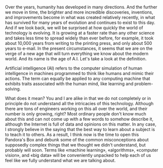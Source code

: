 Over the years, humanity has developed in many directions. And the further we move in time, the brighter and more incredible discoveries, inventions, and improvements become in what was created relatively recently, in what has survived for many years of evolution and continues to exist to this day. And if we look back, we will be surprised at how quickly the world of technology is evolving. It is growing at a faster rate than any other science and takes less time to spread widely than ever before, for example, it took about 10,000 years from writing to the printing press, and only about 500 years to e-mail. In the present circumstances, it seems that we are on the verge of a new age that will turn everything we know about the modern world. And its name is the age of A.I. Let's take a look at the definition.

Artificial intelligence (AI) refers to the computer simulation of human intelligence in machines programmed to think like humans and mimic their actions. The term can equally be applied to any computing machine that exhibits traits associated with the human mind, like learning and problem-solving.

What does it mean? You and I are alike in that we do not completely or in principle do not understand all the intricacies of this technology. Although there are tons of engineers working on this all over the world, and their number is only growing, right? Most ordinary people don't know much about this and can not come up with a few words to somehow describe it, although the Internet is full of data and opinions on this matter. In any case, I strongly believe in the saying that the best way to learn about a subject is to teach it to others. As a result, I think now is the time to open this Pandora's Box and debunk some of the common misconceptions about supposedly complex things that we thought we didn't understand, but probably will soon. Terms like «machine learning», «algorithms», «computer vision», and «big data» will be conveniently unpacked to help each of us feel like we fully understand what we are talking about.